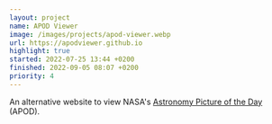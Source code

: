 ```yaml
---
layout: project
name: APOD Viewer
image: /images/projects/apod-viewer.webp
url: https://apodviewer.github.io
highlight: true
started: 2022-07-25 13:44 +0200
finished: 2022-09-05 08:07 +0200
priority: 4
---
```

An alternative website to view NASA's [Astronomy Picture of the Day](https://apod.nasa.gov) (APOD).
